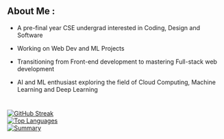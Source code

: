 ## About Me :
- A pre-final year CSE undergrad interested in Coding, Design and Software
- Working on Web Dev and ML Projects
- Transitioning from Front-end development to mastering Full-stack web development
- AI and ML enthusiast exploring the field of Cloud Computing, Machine Learning and Deep Learning
    
  # 

[![GitHub Streak](https://github-readme-streak-stats.herokuapp.com/?user=anishakshyp&theme=gotham&hide_border=false)](https://github.com/anishakshyp)<br>
[![Top Languages](https://github-readme-stats.vercel.app/api/top-langs/?username=anishakshyp&theme=gotham&hide_border=false&include_all_commits=true&count_private=false&layout=compact)](https://github.com/anishakshyp)
<br>
[![Summary](https://github-profile-summary-cards.vercel.app/api/cards/profile-details?username=anishakshyp&theme=gotham&hide_border=false&include_all_commits=true&count_private=false)](https://github.com/anishakshyp)




